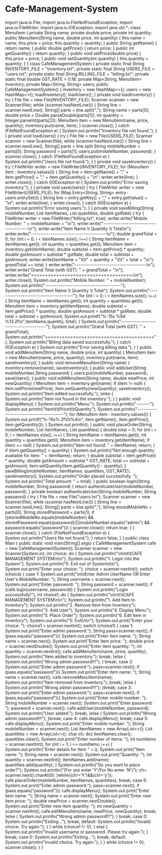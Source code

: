 # Cafe-Management-System
import java.io.File;
import java.io.FileNotFoundException;
import java.io.FileWriter;
import java.io.IOException;
import java.util.*;
class MenuItem {
private String name;
private double price;
private int quantity;
public MenuItem(String name, double price, int quantity) {
this.name = name;
this.price = price;
this.quantity = quantity;
}
public String getName() {
return name;
}
public double getPrice() {
return price;
}
public int getQuantity() {
return quantity;
}
public void setPrice(double price) {
this.price = price;
}
public void setQuantity(int quantity) {
this.quantity = quantity;
}
}
class CafeManagementSystem {
private static final String INVENTORY_FILE = "inventory.txt";
private static final String USERS_FILE = "users.txt";
private static final String BILLING_FILE = "billing.txt";
private static final double GST_RATE = 0.18;
private Map<String, MenuItem> inventory;
private Map<String, String> users;
public CafeManagementSystem() {
inventory = new HashMap<>();
users = new HashMap<>();
loadInventory();
loadUsers();
}
private void loadInventory() {
try {
File file = new File(INVENTORY_FILE);
Scanner scanner = new Scanner(file);
while (scanner.hasNextLine()) {
String line = scanner.nextLine();
String[] parts = line.split(",");
String name = parts[0];
double price = Double.parseDouble(parts[1]);
int quantity = Integer.parseInt(parts[2]);
MenuItem item = new MenuItem(name, price, quantity);
inventory.put(name, item);
}
scanner.close();
} catch (FileNotFoundException e) {
System.out.println("Inventory file not found.");
}
}
private void loadUsers() {
try {
File file = new File(USERS_FILE);
Scanner scanner = new Scanner(file);
while (scanner.hasNextLine()) {
String line = scanner.nextLine();
String[] parts = line.split
String mobileNumber = parts[0];
String password = parts[1];
users.put(mobileNumber, password);
}
scanner.close();
} catch (FileNotFoundException e) {
System.out.println("Users file not found.");
}
}
private void saveInventory() {
try {
FileWriter writer = new FileWriter(INVENTORY_FILE);
for (MenuItem item : inventory.values()) {
String line = item.getName() + "," + item.getPrice() + "," + item.getQuantity() + "\n";
writer.write(line);
}
writer.close();
} catch (IOException e) {
System.out.println("Error saving inventory.");
}
}
private void saveUsers() {
try {
FileWriter writer = new FileWriter(USERS_FILE);
for (Map.Entry<String, String> entry : users.entrySet()) {
String line = entry.getKey() + "," + entry.getValue() + "\n";
writer.write(line);
}
writer.close();
} catch (IOException e) {
System.out.println("Error saving users.");
}
}
private void saveBilling(String mobileNumber, List<String> itemNames, List<Integer>
quantities, double gstRate) {
try {
FileWriter writer = new FileWriter("billing.txt", true);
writer.write("Mobile Number: " + mobileNumber + "\n");
writer.write("---------------------------------------\n");
writer.write("Item Name \t Quantity \t Total\n");
writer.write("---------------------------------------\n");
double grandTotal = 0;
for (int i = 0; i < itemNames.size(); i++) {
String itemName = itemNames.get(i);
int quantity = quantities.get(i);
MenuItem item = inventory.get(itemName);
double subtotal = item.getPrice() * quantity;
double gstAmount = subtotal * gstRate;
double total = subtotal + gstAmount;
writer.write(itemName + "\t\t" + quantity + "\t\t" + total + "\n");
grandTotal += total;
}
writer.write("-------------------------------------\n");
writer.write("Grand Total (with GST): " + grandTotal + "\n");
writer.write("=====================================\n");
writer.close();
System.out.println("Mobile Number: " + mobileNumber);
System.out.println("---------------------------------------");
System.out.println("Item Name \t Quantity \t Total");
System.out.println("---------------------------------------");
for (int i = 0; i < itemNames.size(); i++) {
String itemName = itemNames.get(i);
int quantity = quantities.get(i);
MenuItem item = inventory.get(itemName);
double subtotal = item.getPrice() * quantity;
double gstAmount = subtotal * gstRate;
double total = subtotal + gstAmount;
System.out.printf("%-15s %9d %13.2f\n",itemName,quantity, total);
}
System.out.println("---------------------------------------");
System.out.println("Grand Total (with GST): " + grandTotal);
System.out.println("=======================================");
System.out.println("Billing data saved successfully.");
} catch (IOException e) {
System.out.println("Error saving billing data.");
}
}
public void addMenuItem(String name, double price, int quantity) {
MenuItem item = new MenuItem(name, price, quantity);
inventory.put(name, item);
saveInventory();
}
public void removeMenuItem(String name) {
inventory.remove(name);
saveInventory();
}
public void addUser(String mobileNumber,String password) {
users.put(mobileNumber, password);
saveUsers();
}
public void editMenuItem(String name, double newPrice, int newQuantity) {
MenuItem item = inventory.get(name);
if (item != null) {
item.setPrice(newPrice);
item.setQuantity(newQuantity);
saveInventory();
System.out.println("Item edited successfully.");
}else {
System.out.println("Item not found in the inventory.");
}
}
public void displayMenu() {
System.out.println("Menu:");
System.out.println("-------");
System.out.println("Item\t\tPrice\t\tQuantity");
System.out.println("----------------------------------------");
for (MenuItem item : inventory.values()) {
System.out.printf("%-15s%.2f\t\t%d\n", item.getName(), item.getPrice(),
item.getQuantity());
}
System.out.println();
}
public void placeOrder(String mobileNumber, List<String> itemNames, List<Integer>
quantities) {
double total = 0;
for (int i = 0; i < itemNames.size(); i++) {
String itemName = itemNames.get(i);
int quantity = quantities.get(i);
MenuItem item = inventory.get(itemName);
if (item == null) {
System.out.println("Item not found: " + itemName);
return;
}
if (item.getQuantity() < quantity) {
System.out.println("Not enough quantity available for item: " + itemName);
return;
}
double subtotal = item.getPrice() * quantity;
double gstAmount = subtotal * GST_RATE;
total += subtotal + gstAmount;
item.setQuantity(item.getQuantity() - quantity);
}
saveBilling(mobileNumber, itemNames, quantities, GST_RATE);
saveInventory();
System.out.println("Order placed successfully. ");
System.out.println("Total amount: " + total);
}
public boolean login(String mobileNumber, String password) {
return authenticateUser(mobileNumber, password);
}
private boolean authenticateUser(String mobileNumber, String password) {
try {
File file = new File("users.txt");
Scanner scanner = new Scanner(file);
while (scanner.hasNextLine()) {
String line = scanner.nextLine();
String[] parts = line.split(",");
String storedMobileNo = parts[0];
String storedPassword = parts[1];
if ((storedMobileNo.equals(mobileNumber) &&
storedPassword.equals(password))||(mobileNumber.equals("admin") &&
password.equals("password"))) {
scanner.close();
return true;
}
}
scanner.close();
} catch (FileNotFoundException e) {
System.out.println("Users file not found.");
}
return false;
}
}
public class Main {
public static void main(String[] args) {
CafeManagementSystem cafe = new CafeManagementSystem();
Scanner scanner = new Scanner(System.in);
int choice;
do {
System.out.println("\n\n\t\tCAFE MANAGEMENT SYSTEM\n\n");
System.out.println("1. Login into the System");
System.out.println("0. Exit out of System\n\n");
System.out.print("Enter your choice: ");
choice = scanner.nextInt();
switch (choice) {
case 1:
System.out.print("\n\nEnter Admin UserName OR Enter User's MobileNumber: ");
String username = scanner.next();
System.out.print("Enter password: ");
String password = scanner.next();
if (cafe.login(username, password)) {
System.out.println("Login successfully!");
int choice1;
do {
System.out.println("\n\n\t\tCAFE MANAGEMENT SYSTEM\n\n");
System.out.println("1. Add Item to Inventory");
System.out.println("2. Remove Item from Inventory");
System.out.println("3. Add User");
System.out.println("4. Display Menu");
System.out.println("5. Place Order");
System.out.println("6. Edit Item in Inventory");
System.out.println("0. Exit\n\n");
System.out.print("Enter your choice: ");
choice1 = scanner.nextInt();
switch (choice1) {
case 1:
System.out.print("Enter admin password:");
String pass=scanner.next();
if (pass.equals("password")){
System.out.print("Enter item name: ");
String name = scanner.next();
System.out.print("Enter item price: ");
double price = scanner.nextDouble();
System.out.print("Enter item quantity: ");
int quantity = scanner.nextInt();
cafe.addMenuItem(name, price, quantity);
System.out.println("Item added to inventory.");
break;
}else {
System.out.println("Wrong admin password!!!");
}
break;
case 2:
System.out.print("Enter admin password:");
pass=scanner.next();
if (pass.equals("password")){
System.out.print("Enter item name: ");
String name = scanner.next();
cafe.removeMenuItem(name);
System.out.println("Item removed from inventory.");
break;
}else {
System.out.println("Wrong admin password!!!");
}break;
case 3:
System.out.print("Enter admin password:");
pass=scanner.next();
if (pass.equals("password")){
System.out.print("Enter mobile number: ");
String mobileNumber = scanner.next();
System.out.print("Enter password: ");
password = scanner.next();
cafe.addUser(mobileNumber, password);
System.out.println("User added.");
break;
}else {
System.out.println("Wrong admin password!!!");
}break;
case 4:
cafe.displayMenu();
break;
case 5:
cafe.displayMenu();
System.out.print("Enter mobile number: ");
String mobileNumber = scanner.next();
List<String> itemNames = new ArrayList<>();
List<Integer> quantities = new ArrayList<>();
char ch;
do{
itemNames.clear();
quantities.clear();
System.out.print("Enter number of items: ");
int numItems = scanner.nextInt();
for (int i = 1; i <= numItems; i++) {
System.out.println("Enter details for Item " + i);
System.out.print("Item name: ");
String name = scanner.next();
System.out.print("Quantity: ");
int quantity = scanner.nextInt();
itemNames.add(name);
quantities.add(quantity);
}
System.out.println("Do you want to place order?");
System.out.println("(For yes enter 'Y'/For No enter 'N')");
ch= scanner.next().charAt(0);
}while((ch!='Y')&&(ch!='y'));
cafe.placeOrder(mobileNumber, itemNames, quantities);
break;
case 6:
System.out.print("Enter admin password:");
pass=scanner.next();
if (pass.equals("password")){
cafe.displayMenu();
System.out.print("Enter item name: ");
String name = scanner.next();
System.out.print("Enter new item price: ");
double newPrice = scanner.nextDouble();
System.out.print("Enter new item quantity: ");
int newQuantity = scanner.nextInt();
cafe.editMenuItem(name, newPrice, newQuantity);
break;
}else {
System.out.println("Wrong admin password!!!");
}
break;
case 0:
System.out.println("Exiting...");
break;
default:
System.out.println("Invalid choice. Try again.");
}
} while (choice1 != 0);
} else {
System.out.println("Invalid username or password. Please try again.");
}
break;
case 0:
System.out.println("Exiting...");
break;
default:
System.out.println("Invalid choice. Try again.");
}
} while (choice != 0);
scanner.close();
}
}
